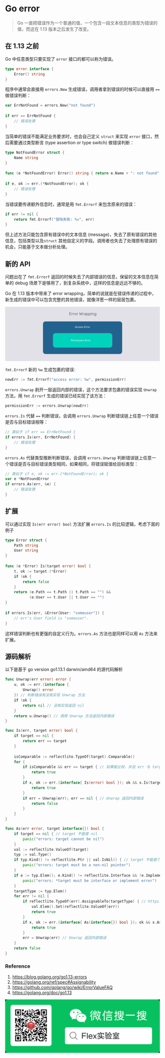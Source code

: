 Go error
========

> Go 一直把错误作为一个普通的值，一个包含一段文本信息的类型为错误的值，而这在 1.13 版本之后发生了改变。

## 在 1.13 之前

Go 中任意类型只要实现了 `error` 接口的都可以称为错误。
```go
type error interface {
	Error() string
}
```

程序中通常会直接用 `errors.New` 生成错误，调用者拿到错误的时候可以直接用 `==` 做错误判断：
```go
var ErrNotFound = errors.New("not found")

if err == ErrNotFound {
	// 错误处理
}
```

当简单的错误不能满足业务要求时，也会自己定义 `struct` 来实现 `error` 接口，然后需要通过类型断言 (type assertion or type switch) 做错误判断：
```go
type NotFoundError struct {
    Name string
}

func (e *NotFoundError) Error() string { return e.Name + ": not found" }

if e, ok := err.(*NotFoundError); ok {
	// 错误处理
}
```

当错误要传递额外信息时，通常是用 `fmt.Errorf` 来包含原来的错误：
```go
if err != nil {
	return fmt.Errorf("登陆失败: %v", err)
}
```
但上述方法只能包含原有错误中的文本信息 (message)，失去了原有错误的其他信息，包括类型以及`struct` 其他自定义的字段。调用者也失去了处理原有错误的机会，只能基于文本做分析处理。

## 新的 API

问题出在了 `fmt.Errorf` 返回的时候失去了内部错误的信息，保留的文本信息在简单的 debug 场景下是够用了，到复杂系统中，这样的信息是远远不够的。

Go 在 1.13 版本中带来了 error wrapping，简单的说就是在错误传递的过程中，新生成的错误中可以包含完整的其他错误，就像洋葱一样的层层包裹。

![](./../images/error_wrapping.png)

 `fmt.Errorf` 新的 `%w` 生成包裹的错误:
```go
newErr := fmt.Errorf("access error: %w", permissionErr)
```

`errors.Unwrap` 剥开一层返回内部的错误，这个方法要求包裹的错误实现 `Unwrap` 方法，用 `fmt.Errorf` 生成的错误已经实现了该方法：
```go
permissionErr := errors.Unwrap(newErr)
```

`errors.Is` 代替 `==` 判断错误，会调用 `errors.Unwrap` 判断错误链上任意一个错误是否与目标错误相等：
```go
// 类似于 if err == ErrNotFound {
if errors.Is(err, ErrNotFound) {
	// 错误处理
}
```

`errors.As` 代替类型推断判断错误，会调用 `errors.Unwrap` 判断错误链上任意一个错误是否与目标错误类型相同，如果相同，将错误赋值给目标类型：
```go
// 类似于 if e, ok := err.(*NotFoundError); ok {
var e *NotFoundError
if errors.As(err, &e) {
	// 错误处理
}
```

## 扩展

可以通过实现 `Is(err error) bool` 方法扩展 `errors.Is` 的比较逻辑，考虑下面的例子
```go
type Error struct {
    Path string
    User string
}

func (e *Error) Is(target error) bool {
    t, ok := target.(*Error)
    if !ok {
        return false
    }
    return (e.Path == t.Path || t.Path == "") &&
           (e.User == t.User || t.User == "")
}

if errors.Is(err, &Error{User: "someuser"}) {
    // err's User field is "someuser".
}
```
这样错误判断也有更强的自定义行为。`errors.As` 方法也是同样可以用 `As` 方法来扩展。


## 源码解析
以下是基于 go version go1.13.1 darwin/amd64 的源代码解析

```go
func Unwrap(err error) error {
	u, ok := err.(interface {
		Unwrap() error
	}) // 判断错误有没有实现 Unwrap 方法
	if !ok {
		return nil // 没有实现返回 nil
	}
	return u.Unwrap() // 调用 Unwrap 方法返回内部错误
}
```

```go
func Is(err, target error) bool {
	if target == nil {
		return err == target
	}

	isComparable := reflectlite.TypeOf(target).Comparable()
	for {
		if isComparable && err == target { // 如果能比较，并且 err 与 target 相等
			return true
		}
		if x, ok := err.(interface{ Is(error) bool }); ok && x.Is(target) { // 如果实现了 Is 方法，用 Is 来比较
			return true
		}
		if err = Unwrap(err); err == nil { // Unwrap 返回内部错误
			return false
		}
	}
}
```

```go
func As(err error, target interface{}) bool {
	if target == nil { // target 不能是 nil
		panic("errors: target cannot be nil")
	}
	val := reflectlite.ValueOf(target)
	typ := val.Type()
	if typ.Kind() != reflectlite.Ptr || val.IsNil() { // target 不能是个空指针
		panic("errors: target must be a non-nil pointer")
	}
	if e := typ.Elem(); e.Kind() != reflectlite.Interface && !e.Implements(errorType) { // target 必须是接口或者是实现了 error 接口的 struct
		panic("errors: *target must be interface or implement error")
	}
	targetType := typ.Elem()
	for err != nil {
		if reflectlite.TypeOf(err).AssignableTo(targetType) { // https://golang.org/ref/spec#Assignability
			val.Elem().Set(reflectlite.ValueOf(err))
			return true
		}
		if x, ok := err.(interface{ As(interface{}) bool }); ok && x.As(target) { // 如果定义 As 方法，通过 As 方法转换
			return true
		}
		err = Unwrap(err) // Unwrap 返回内部错误
	}
	return false
}
```

### Reference
1. https://blog.golang.org/go1.13-errors
2. https://golang.org/ref/spec#Assignability
3. https://github.com/golang/go/wiki/ErrorValueFAQ
4. https://golang.org/doc/go1.13

![](../images/wechat.bmp)